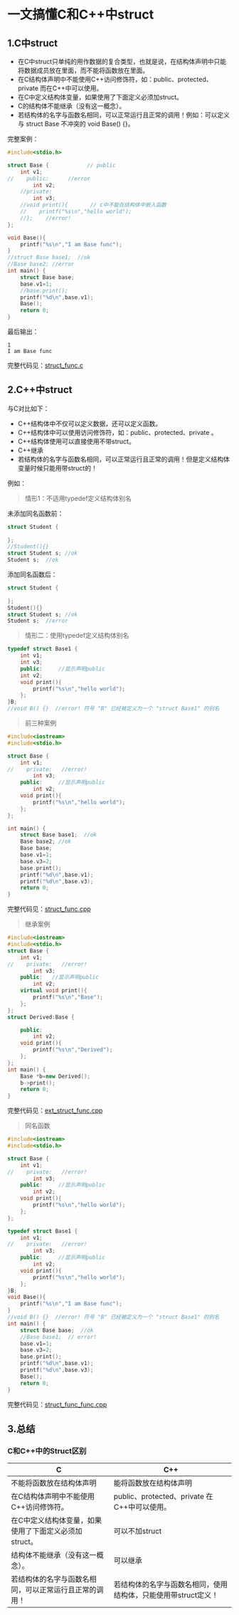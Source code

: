 # 一文搞懂C和C++中struct

## 1.C中struct

- 在C中struct只单纯的用作数据的复合类型，也就是说，在结构体声明中只能将数据成员放在里面，而不能将函数放在里面。
- 在C结构体声明中不能使用C++访问修饰符，如：public、protected、private 而在C++中可以使用。
- 在C中定义结构体变量，如果使用了下面定义必须加struct。
- C的结构体不能继承（没有这一概念）。
- 若结构体的名字与函数名相同，可以正常运行且正常的调用！例如：可以定义与 struct Base 不冲突的 void Base() {}。

完整案例：

```c
#include<stdio.h>

struct Base {            // public
    int v1; 
//    public:      //error
        int v2; 
    //private:
        int v3; 
    //void print(){       // c中不能在结构体中嵌入函数
    //    printf("%s\n","hello world");
    //};    //error!
};

void Base(){
    printf("%s\n","I am Base func");
}
//struct Base base1;  //ok
//Base base2; //error
int main() {
    struct Base base;
    base.v1=1;
    //base.print();
    printf("%d\n",base.v1);
    Base();
    return 0;
}
```

最后输出：

```
1
I am Base func
```

完整代码见：[struct_func.c](./struct_func.c)

## 2.C++中struct

与C对比如下：

- C++结构体中不仅可以定义数据，还可以定义函数。
- C++结构体中可以使用访问修饰符，如：public、protected、private 。
- C++结构体使用可以直接使用不带struct。
- C++继承
- 若结构体的名字与函数名相同，可以正常运行且正常的调用！但是定义结构体变量时候只能用带struct的！

例如：

> 情形1：不适用typedef定义结构体别名

未添加同名函数前：

```c++
struct Student {
  
};
//Student(){}
struct Student s; //ok
Student s;  //ok
```

添加同名函数后：

```c++
struct Student {
  
};
Student(){}
struct Student s; //ok
Student s;  //error
```

> 情形二：使用typedef定义结构体别名

```c++
typedef struct Base1 {     
    int v1;
    int v3;
    public:     //显示声明public
    int v2;
    void print(){   
        printf("%s\n","hello world");
    };  
}B;
//void B() {}  //error! 符号 "B" 已经被定义为一个 "struct Base1" 的别名
```

> 前三种案例

```c++
#include<iostream>
#include<stdio.h>

struct Base {     
    int v1;
//    private:   //error!
        int v3;
    public:     //显示声明public
        int v2;
    void print(){   
        printf("%s\n","hello world");
    };  
};

int main() {
    struct Base base1;  //ok
    Base base2; //ok
    Base base;
    base.v1=1;
    base.v3=2;
    base.print();
    printf("%d\n",base.v1);
    printf("%d\n",base.v3);
    return 0;
}
```

完整代码见：[struct_func.cpp](struct_func.cpp)

> 继承案例

```c++
#include<iostream>
#include<stdio.h>
struct Base {     
    int v1;
//    private:   //error!
        int v3;
    public:   //显示声明public
        int v2;
    virtual void print(){   
        printf("%s\n","Base");
    };  
};
struct Derived:Base {     

    public:
        int v2;
    void print(){   
        printf("%s\n","Derived");
    };  
};
int main() {
    Base *b=new Derived();
    b->print();
    return 0;
}
```

完整代码见：[ext_struct_func.cpp](./ext_struct_func.cpp)

> 同名函数

```c++
#include<iostream>
#include<stdio.h>

struct Base {     
    int v1;
//    private:   //error!
        int v3;
    public:     //显示声明public
        int v2;
    void print(){   
        printf("%s\n","hello world");
    };  
};

typedef struct Base1 {     
    int v1;
//    private:   //error!
        int v3;
    public:     //显示声明public
        int v2;
    void print(){   
        printf("%s\n","hello world");
    };  
}B;
void Base(){
    printf("%s\n","I am Base func");
}
//void B() {}  //error! 符号 "B" 已经被定义为一个 "struct Base1" 的别名
int main() {
    struct Base base;  //ok
    //Base base1;  // error!
    base.v1=1;
    base.v3=2;
    base.print();
    printf("%d\n",base.v1);
    printf("%d\n",base.v3);
    Base();
    return 0;
}
```

完整代码见：[struct_func_func.cpp](./struct_func_func.cpp)

## 3.总结

### C和C++中的Struct区别

| C                                                      | C++                                                            |
| ------------------------------------------------------ | -------------------------------------------------------------- |
| 不能将函数放在结构体声明                               | 能将函数放在结构体声明                                         |
| 在C结构体声明中不能使用C++访问修饰符。                 | public、protected、private 在C++中可以使用。                   |
| 在C中定义结构体变量，如果使用了下面定义必须加struct。  | 可以不加struct                                                 |
| 结构体不能继承（没有这一概念）。                       | 可以继承                                                       |
| 若结构体的名字与函数名相同，可以正常运行且正常的调用！ | 若结构体的名字与函数名相同，使用结构体，只能使用带struct定义！ |
